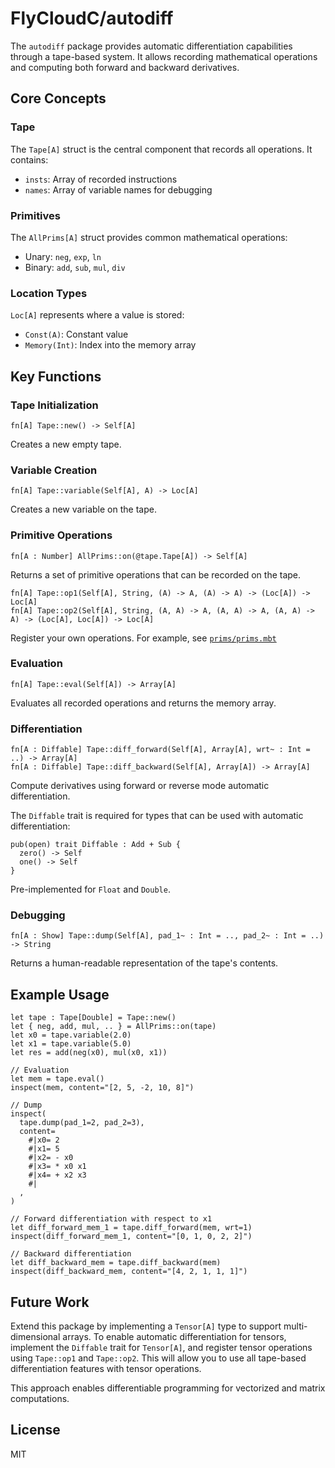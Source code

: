 # FlyCloudC/autodiff

The `autodiff` package provides automatic differentiation capabilities through a tape-based system. It allows recording mathematical operations and computing both forward and backward derivatives.

## Core Concepts

### Tape
The `Tape[A]` struct is the central component that records all operations. It contains:
- `insts`: Array of recorded instructions
- `names`: Array of variable names for debugging

### Primitives
The `AllPrims[A]` struct provides common mathematical operations:
- Unary: `neg`, `exp`, `ln`
- Binary: `add`, `sub`, `mul`, `div`

### Location Types
`Loc[A]` represents where a value is stored:
- `Const(A)`: Constant value
- `Memory(Int)`: Index into the memory array

## Key Functions

### Tape Initialization
```mbt
fn[A] Tape::new() -> Self[A]
```
Creates a new empty tape.

### Variable Creation
```mbt
fn[A] Tape::variable(Self[A], A) -> Loc[A]
```
Creates a new variable on the tape.

### Primitive Operations
```mbt
fn[A : Number] AllPrims::on(@tape.Tape[A]) -> Self[A]
```
Returns a set of primitive operations that can be recorded on the tape.

```mbt
fn[A] Tape::op1(Self[A], String, (A) -> A, (A) -> A) -> (Loc[A]) -> Loc[A]
fn[A] Tape::op2(Self[A], String, (A, A) -> A, (A, A) -> A, (A, A) -> A) -> (Loc[A], Loc[A]) -> Loc[A]
```
Register your own operations. For example, see [`prims/prims.mbt`](src/prims/prims.mbt)

### Evaluation
```mbt
fn[A] Tape::eval(Self[A]) -> Array[A]
```
Evaluates all recorded operations and returns the memory array.

### Differentiation
```mbt
fn[A : Diffable] Tape::diff_forward(Self[A], Array[A], wrt~ : Int = ..) -> Array[A]
fn[A : Diffable] Tape::diff_backward(Self[A], Array[A]) -> Array[A]
```
Compute derivatives using forward or reverse mode automatic differentiation.

The `Diffable` trait is required for types that can be used with automatic differentiation:
```mbt
pub(open) trait Diffable : Add + Sub {
  zero() -> Self
  one() -> Self
}
```

Pre-implemented for `Float` and `Double`.

### Debugging
```mbt
fn[A : Show] Tape::dump(Self[A], pad_1~ : Int = .., pad_2~ : Int = ..) -> String
```
Returns a human-readable representation of the tape's contents.

## Example Usage

```mbt
let tape : Tape[Double] = Tape::new()
let { neg, add, mul, .. } = AllPrims::on(tape)
let x0 = tape.variable(2.0)
let x1 = tape.variable(5.0)
let res = add(neg(x0), mul(x0, x1))

// Evaluation
let mem = tape.eval()
inspect(mem, content="[2, 5, -2, 10, 8]")

// Dump
inspect(
  tape.dump(pad_1=2, pad_2=3),
  content=
    #|x0= 2
    #|x1= 5
    #|x2= - x0
    #|x3= * x0 x1
    #|x4= + x2 x3
    #|
  ,
)

// Forward differentiation with respect to x1
let diff_forward_mem_1 = tape.diff_forward(mem, wrt=1)
inspect(diff_forward_mem_1, content="[0, 1, 0, 2, 2]")

// Backward differentiation
let diff_backward_mem = tape.diff_backward(mem)
inspect(diff_backward_mem, content="[4, 2, 1, 1, 1]")
```

## Future Work

Extend this package by implementing a `Tensor[A]` type to support multi-dimensional arrays. To enable automatic differentiation for tensors, implement the `Diffable` trait for `Tensor[A]`, and register tensor operations using `Tape::op1` and `Tape::op2`. This will allow you to use all tape-based differentiation features with tensor operations.

This approach enables differentiable programming for vectorized and matrix computations.

## License

MIT
